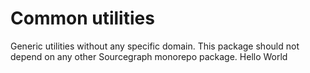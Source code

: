# Common utilities

Generic utilities without any specific domain.
This package should not depend on any other Sourcegraph monorepo package.
Hello World
